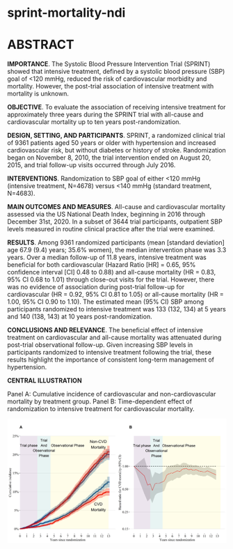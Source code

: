 
<!-- README.md is generated from README.Rmd. Please edit that file -->

# sprint-mortality-ndi

<!-- badges: start -->
<!-- badges: end -->
# ABSTRACT

**IMPORTANCE**. The Systolic Blood Pressure Intervention Trial (SPRINT)
showed that intensive treatment, defined by a systolic blood pressure
(SBP) goal of \<120 mmHg, reduced the risk of cardiovascular morbidity
and mortality. However, the post-trial association of intensive
treatment with mortality is unknown.

**OBJECTIVE**. To evaluate the association of receiving intensive
treatment for approximately three years during the SPRINT trial with
all-cause and cardiovascular mortality up to ten years
post-randomization.

**DESIGN, SETTING, AND PARTICIPANTS**. SPRINT, a randomized clinical
trial of 9361 patients aged 50 years or older with hypertension and
increased cardiovascular risk, but without diabetes or history of
stroke. Randomization began on November 8, 2010, the trial intervention
ended on August 20, 2015, and trial follow-up visits occurred through
July 2016.

**INTERVENTIONS**. Randomization to SBP goal of either \<120 mmHg
(intensive treatment, N=4678) versus \<140 mmHg (standard treatment,
N=4683).

**MAIN OUTCOMES AND MEASURES**. All-cause and cardiovascular mortality
assessed via the US National Death Index, beginning in 2016 through
December 31st, 2020. In a subset of 3644 trial participants, outpatient
SBP levels measured in routine clinical practice after the trial were
examined.

**RESULTS**. Among 9361 randomized participants (mean \[standard
deviation\] age 67.9 (9.4) years; 35.6% women), the median intervention
phase was 3.3 years. Over a median follow-up of 11.8 years, intensive
treatment was beneficial for both cardiovascular (Hazard Ratio \[HR\] =
0.65, 95% confidence interval \[CI\] 0.48 to 0.88) and all-cause
mortality (HR = 0.83, 95% CI 0.68 to 1.01) through close-out visits for
the trial. However, there was no evidence of association during
post-trial follow-up for cardiovascular (HR = 0.92, 95% CI 0.81 to 1.05)
or all-cause mortality (HR = 1.00, 95% CI 0.90 to 1.10). The estimated
mean (95% CI) SBP among participants randomized to intensive treatment
was 133 (132, 134) at 5 years and 140 (138, 143) at 10 years
post-randomization.

**CONCLUSIONS AND RELEVANCE**. The beneficial effect of intensive
treatment on cardiovascular and all-cause mortality was attenuated
during post-trial observational follow-up. Given increasing SBP levels
in participants randomized to intensive treatment following the trial,
these results highlight the importance of consistent long-term
management of hypertension.

**CENTRAL ILLUSTRATION**

Panel A: Cumulative incidence of cardiovascular and non-cardiovascular
mortality by treatment group. Panel B: Time-dependent effect of
randomization to intensive treatment for cardiovascular mortality.

![](README_files/figure-gfm/unnamed-chunk-2-1.png)<!-- -->
